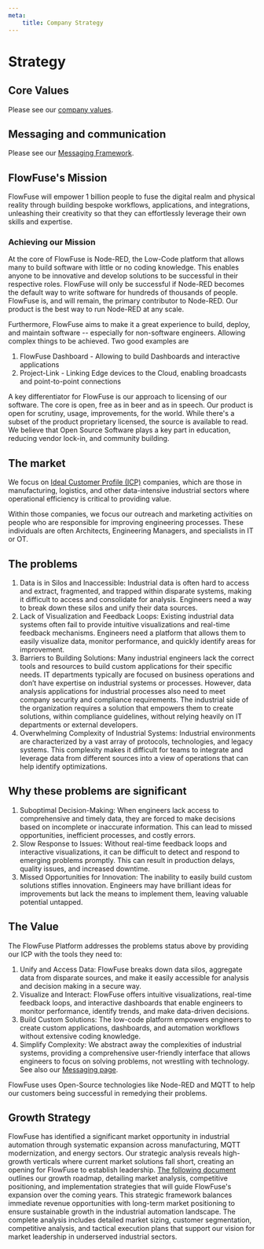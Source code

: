 ```yaml
---
meta:
    title: Company Strategy
---
```


# Strategy

## Core Values

Please see our [company values](/handbook/company/values/).

## Messaging and communication

Please see our [Messaging Framework](/handbook/marketing/messaging/).

## FlowFuse's Mission

FlowFuse will empower 1 billion people to fuse the digital realm and physical
reality through building bespoke workflows, applications, and integrations,
unleashing their creativity so that they can effortlessly leverage their own
skills and expertise.

### Achieving our Mission

At the core of FlowFuse is Node-RED, the Low-Code platform that allows many to
build software with little or no coding knowledge. This enables anyone to be
innovative and develop solutions to be successful in their respective roles.
FlowFuse will only be successful if Node-RED becomes the default way to write
software for hundreds of thousands of people. FlowFuse is, and will remain, the
primary contributor to Node-RED. Our product is the best way to run Node-RED at
any scale.

Furthermore, FlowFuse aims to make it a great experience to build, deploy, and
maintain software -- especially for non-software engineers. Allowing complex
things to be achieved. Two good examples are

1. FlowFuse Dashboard - Allowing to build Dashboards and interactive
   applications
1. Project-Link - Linking Edge devices to the Cloud, enabling broadcasts and
   point-to-point connections

A key differentiator for FlowFuse is our approach to licensing of our software.
The core is open, free as in beer and as in speech. Our product is open for
scrutiny, usage, improvements, for the world. While there's a subset of the
product proprietary licensed, the source is available to read. We believe that
Open Source Software plays a key part in education, reducing vendor lock-in, and
community building.

## The market

We focus on
[Ideal Customer Profile (ICP)](https://flowfuse.com/handbook/marketing/messaging/)
companies, which are those in manufacturing, logistics, and other data-intensive
industrial sectors where operational efficiency is critical to providing value.

Within those companies, we focus our outreach and marketing activities on people
who are responsible for improving engineering processes. These individuals are
often Architects, Engineering Managers, and specialists in IT or OT.

## The problems

1. Data is in Silos and Inaccessible: Industrial data is often hard to access
   and extract, fragmented, and trapped within disparate systems, making it
   difficult to access and consolidate for analysis. Engineers need a way to
   break down these silos and unify their data sources.
1. Lack of Visualization and Feedback Loops: Existing industrial data systems
   often fail to provide intuitive visualizations and real-time feedback
   mechanisms. Engineers need a platform that allows them to easily visualize
   data, monitor performance, and quickly identify areas for improvement.
1. Barriers to Building Solutions: Many industrial engineers lack the correct
   tools and resources to build custom applications for their specific needs. IT
   departments typically are focused on business operations and don’t have
   expertise on industrial systems or processes. However, data analysis
   applications for industrial processes also need to meet company security and
   compliance requirements. The industrial side of the organization requires a
   solution that empowers them to create solutions, within compliance
   guidelines, without relying heavily on IT departments or external developers.
1. Overwhelming Complexity of Industrial Systems: Industrial environments are
   characterized by a vast array of protocols, technologies, and legacy systems.
   This complexity makes it difficult for teams to integrate and leverage data
   from different sources into a view of operations that can help identify
   optimizations.

## Why these problems are significant

1. Suboptimal Decision-Making: When engineers lack access to comprehensive and
   timely data, they are forced to make decisions based on incomplete or
   inaccurate information. This can lead to missed opportunities, inefficient
   processes, and costly errors.
1. Slow Response to Issues: Without real-time feedback loops and interactive
   visualizations, it can be difficult to detect and respond to emerging
   problems promptly. This can result in production delays, quality issues, and
   increased downtime.
1. Missed Opportunities for Innovation: The inability to easily build custom
   solutions stifles innovation. Engineers may have brilliant ideas for
   improvements but lack the means to implement them, leaving valuable potential
   untapped.

## The Value

The FlowFuse Platform addresses the problems status above by providing our ICP
with the tools they need to:

1. Unify and Access Data: FlowFuse breaks down data silos, aggregate data from
   disparate sources, and make it easily accessible for analysis and decision
   making in a secure way.
1. Visualize and Interact: FlowFuse offers intuitive visualizations, real-time
   feedback loops, and interactive dashboards that enable engineers to monitor
   performance, identify trends, and make data-driven decisions.
1. Build Custom Solutions: The low-code platform empowers engineers to create
   custom applications, dashboards, and automation workflows without extensive
   coding knowledge.
1. Simplify Complexity: We abstract away the complexities of industrial systems,
   providing a comprehensive user-friendly interface that allows engineers to
   focus on solving problems, not wrestling with technology. See also our
   [Messaging page](/handbook/marketing/messaging/).

FlowFuse uses Open-Source technologies like Node-RED and MQTT to help our
customers being successful in remedying their problems.

## Growth Strategy

FlowFuse has identified a significant market opportunity in industrial automation through systematic expansion across manufacturing, MQTT modernization, and energy sectors. Our strategic analysis reveals high-growth verticals where current market solutions fall short, creating an opening for FlowFuse to establish leadership.
[The following document](https://docs.google.com/document/d/1MLvz70OxGldpJoL5M6CSXPANlnvQJKazetdGjlgTAe8/edit?usp=sharing) outlines our growth roadmap, detailing market analysis, competitive positioning, and implementation strategies that will guide FlowFuse's expansion over the coming years. This strategic framework balances immediate revenue opportunities with long-term market positioning to ensure sustainable growth in the industrial automation landscape.
The complete analysis includes detailed market sizing, customer segmentation, competitive analysis, and tactical execution plans that support our vision for market leadership in underserved industrial sectors.

